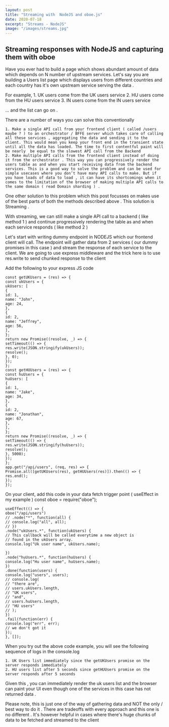 ```yaml
---
layout: post
title: "Streaming with  NodeJS and oboe.js"
date: 2020-07-18
excerpt: "Streams - NodeJS"
image: "/images/streams.jpg"
---
```


## Streaming responses with NodeJS and capturing them with oboe

Have you ever had to build a page which shows abundant amount of data which depends on N number of upstream services. Let's say you are building a Users list page which displays users from different countries and each country has it's own upstream service serving the data .

For example, 1. UK users come from the UK users service 2. HU users come from the HU users service 3. IN users come from the IN users service

… and the list can go on .

There are a number of ways you can solve this conventionally

    1. Make a single API call from your frontend client ( called /users maybe ? ) to an orchestrator / BFFE server which takes care of calling all these services , aggregating the data and sending it to the client. This would mean you keep your front end in the transient state until all the data has loaded. The time to first contentful paint will be nearly  be equal to the slowest API call from the Backend
    2. Make multiple API calls from the frontend client instead of doing it from the orchestrator . This way you can progressively render the users table as and when you start receiving data from the backend services. This is a good way to solve the problem and can be used for simple usecases where you don’t have many API calls to make. But if you have loads of data to load , it can have its shortcomings when it comes to the limitation of the browser of making multiple API calls to the same domain ( read Domain sharding ) .

One other solution to this problem which this post focusses on makes use of the best parts of both the methods described above . This solution is Streaming .

With streaming, we can still make a single API call to a backend ( like method 1 ) and continue progressively rendering the table as and when each service responds ( like method 2 )

Let's start with writing dummy endpoint in NODEJS which our frontend client will call. The endpoint will gather data from 2 services ( our dummy promises in this case ) and stream the response of each service to the client. We are going to use express middleware and the trick here is to use res.write to send chunked response to the client

Add the following to your express JS code

```
const getUKUsers = (res) => {
const ukUsers = {
ukUsers: [
{
id: 1,
name: "John",
age: 24,
},
{
id: 2,
name: "Jeffrey",
age: 56,
],
};
return new Promise((resolve, _) => {
setTimeout(() => {
res.write(JSON.stringify(ukUsers));
resolve();
}, 0);
});
};
const getHUUsers = (res) => {
const huUsers = {
huUsers: [
{
id: 1,
name: "Jake",
age: 34,
},
{
id: 2,
name: "Jonathan",
age: 67,
},
],
};
return new Promise((resolve, _) => {
setTimeout(() => {
res.write(JSON.stringify(huUsers));
resolve();
}, 5000);
});
};
app.get("/api/users", (req, res) => {
Promise.all([getUKUsers(res), getHUUsers(res)]).then(() => {
res.end();
});
});
```

On your client, add this code in your data fetch trigger point ( useEffect in my example )
const oboe = require("oboe");

```
useEffect(() => {
oboe("/api/users")
// .node("*", function(all) {
// console.log("all", all);
// })
.node("ukUsers.*", function(ukUsers) {
// This callback will be called everytime a new object is
// found in the ukUsers array.
console.log("Uk user name", ukUsers.name);

})
.node("huUsers.*", function(huUsers) {
console.log("Hu user name", huUsers.name);
})
.done(function(users) {
console.log("users", users);
// console.log(
// "there are",
// users.ukUsers.length,
// "UK users",
// "and",
// users.huUsers.length,
// "HU users"
// );
})
.fail(function(err) {
console.log("err", err);
// we don't got it
});
}, []);
```

When you try out the above code example, you will see the following sequence of logs in the console.log

    1. UK Users list immediately since the getUKUsers promise on the server responds immediately
    2. HU users list after 5 seconds since getHUUsers promise on the server responds after 5 seconds

Given this , you can immediately render the uk users list and the browser can paint your UI even though one of the services in this case has not returned data .

Please note, this is just one of the way of gathering data and NOT the only / best way to do it . There are tradeoffs with every approach and this one is no different . It's however helpful in cases where there's huge chunks of data to be fetched and streamed to the client
